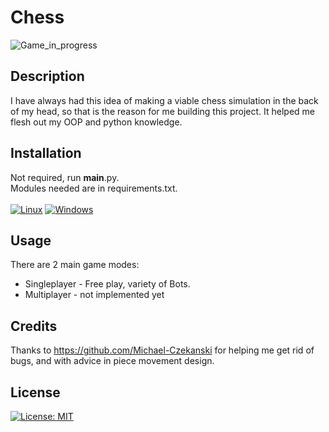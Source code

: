# Chess
![Game_in_progress](https://user-images.githubusercontent.com/66322273/135683770-a08a0e02-5c43-4ec0-9d0c-8e792476290e.png)
## Description
I have always had this idea of making a viable chess simulation in the back of my head, so that is the reason for me building this project.
It helped me flesh out my OOP and python knowledge.
## Installation
Not required, run __main__.py.\
Modules needed are in requirements.txt.\
\
[![Linux](https://svgshare.com/i/Zhy.svg)](https://svgshare.com/i/Zhy.svg) [![Windows](https://svgshare.com/i/ZhY.svg)](https://svgshare.com/i/ZhY.svg)
## Usage
There are 2 main game modes:
- Singleplayer - Free play, variety of Bots.
- Multiplayer - not implemented yet
## Credits
Thanks to https://github.com/Michael-Czekanski for helping me get rid of bugs, and with advice in piece movement design.
## License
[![License: MIT](https://img.shields.io/badge/License-MIT-yellow.svg)](https://opensource.org/licenses/MIT)
